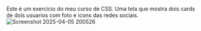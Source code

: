 Este é um exercicio do meu curso de CSS. Uma tela que mostra dois cards de dois usuarios com foto e icons das redes sociais.
![Screenshot 2025-04-05 200526](https://github.com/user-attachments/assets/8564c609-31dc-459a-a1fe-6c85e6d490ea)
